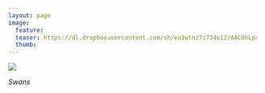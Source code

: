 ```yaml
---
layout: page
image:
  feature:
  teaser: https://dl.dropboxusercontent.com/sh/ea1wtnz7z734o12/AAC0hLpcqjlV7AayAUXYztTRa/luontokuvat/syksy/DSC15897-245px.jpg
  thumb:
---
```


[![](https://dl.dropboxusercontent.com/sh/ea1wtnz7z734o12/AACZijXMaiAGwTdFXxrlR0Hga/luontokuvat/syksy/DSC15897-800px.jpg)](https://dl.dropboxusercontent.com/sh/ea1wtnz7z734o12/AACTXqB_v-jzOgqB71ZuNpyca/luontokuvat/syksy/DSC15897.jpg)

*Swans*
